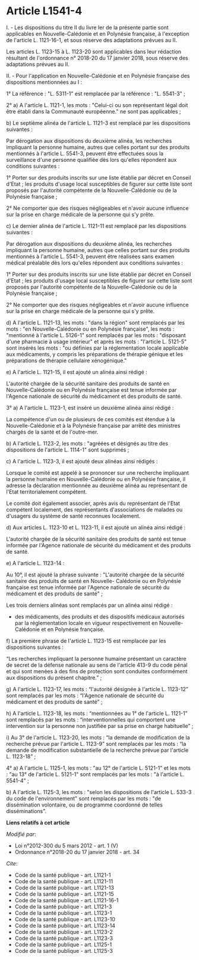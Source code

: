 # Article L1541-4

I. - Les dispositions du titre II du livre Ier de la présente partie sont applicables en Nouvelle-Calédonie et en Polynésie
française, à l'exception de l'article L. 1121-16-1, et sous réserve des adaptations prévues au II.

Les articles L. 1123-15 à L. 1123-20 sont applicables dans leur rédaction résultant de l'ordonnance n° 2018-20 du 17 janvier
2018, sous réserve des adaptations prévues au II.

II. - Pour l'application en Nouvelle-Calédonie et en Polynésie française des dispositions mentionnées au I :

1° La référence : "L. 5311-1" est remplacée par la référence : "L. 5541-3" ;

2° a) A l'article L. 1121-1, les mots : "Celui-ci ou son représentant légal doit être établi dans la Communauté européenne."
ne sont pas applicables ;

b) Le septième alinéa de l'article L. 1121-3 est remplacé par les dispositions suivantes :

Par dérogation aux dispositions du deuxième alinéa, les recherches impliquant la personne humaine, autres que celles portant
sur des produits mentionnés à l'article L. 5541-3, peuvent être effectuées sous la surveillance d'une personne qualifiée dès
lors qu'elles répondent aux conditions suivantes :

1° Porter sur des produits inscrits sur une liste établie par décret en Conseil d'Etat ; les produits d'usage local
susceptibles de figurer sur cette liste sont proposés par l'autorité compétente de la Nouvelle-Calédonie ou de la Polynésie
française ;

2° Ne comporter que des risques négligeables et n'avoir aucune influence sur la prise en charge médicale de la personne qui
s'y prête.

c) Le dernier alinéa de l'article L. 1121-11 est remplacé par les dispositions suivantes :

Par dérogation aux dispositions du deuxième alinéa, les recherches impliquant la personne humaine, autres que celles portant
sur des produits mentionnés à l'article L. 5541-3, peuvent être réalisées sans examen médical préalable dès lors qu'elles
répondent aux conditions suivantes :

1° Porter sur des produits inscrits sur une liste établie par décret en Conseil d'Etat ; les produits d'usage local
susceptibles de figurer sur cette liste sont proposés par l'autorité compétente de la Nouvelle-Calédonie ou de la Polynésie
française ;

2° Ne comporter que des risques négligeables et n'avoir aucune influence sur la prise en charge médicale de la personne qui
s'y prête.

d) A l'article L. 1121-13, les mots : "dans la région" sont remplacés par les mots : "en Nouvelle-Calédonie ou en Polynésie
française", les mots : "mentionné à l'article L. 5126-1" sont remplacés par les mots : "disposant d'une pharmacie à usage
intérieur" et après les mots : "l'article L. 5121-5" sont insérés les mots : "ou définies par la réglementation locale
applicable aux médicaments, y compris les préparations de thérapie génique et les préparations de thérapie cellulaire
xénogénique."

e) A l'article L. 1121-15, il est ajouté un alinéa ainsi rédigé :

L'autorité chargée de la sécurité sanitaire des produits de santé en Nouvelle-Calédonie ou en Polynésie française est tenue
informée par l'Agence nationale de sécurité du médicament et des produits de santé.

3° a) A l'article L. 1123-1, est inséré un deuxième alinéa ainsi rédigé :

La compétence d'un ou de plusieurs de ces comités est étendue à la Nouvelle-Calédonie et à la Polynésie française par arrêté
des ministres chargés de la santé et de l'outre-mer.

b) A l'article L. 1123-2, les mots : "agréées et désignés au titre des dispositions de l'article L. 1114-1" sont supprimés ;

c) A l'article L. 1123-3, il est ajouté deux alinéas ainsi rédigés :

Lorsque le comité est appelé à se prononcer sur une recherche impliquant la personne humaine en Nouvelle-Calédonie ou en
Polynésie française, il adresse la déclaration mentionnée au deuxième alinéa au représentant de l'Etat territorialement
compétent.

Le comité doit également associer, après avis du représentant de l'Etat compétent localement, des représentants
d'associations de malades ou d'usagers du système de santé reconnues localement.

d) Aux articles L. 1123-10 et L. 1123-11, il est ajouté un alinéa ainsi rédigé :

L'autorité chargée de la sécurité sanitaire des produits de santé est tenue informée par l'Agence nationale de sécurité du
médicament et des produits de santé.

e) A l'article L. 1123-14 :

Au 10°, il est ajouté la phrase suivante : "L'autorité chargée de la sécurité sanitaire des produits de santé en Nouvelle-
Calédonie ou en Polynésie française est tenue informée par l'Agence nationale de sécurité du médicament et des produits de
santé" ;

Les trois derniers alinéas sont remplacés par un alinéa ainsi rédigé :

- des médicaments, des produits et des dispositifs médicaux autorisés par la réglementation locale en vigueur respectivement
en Nouvelle-Calédonie et en Polynésie française.

f) La première phrase de l'article L. 1123-15 est remplacée par les dispositions suivantes :

“Les recherches impliquant la personne humaine présentant un caractère de secret de la défense nationale au sens de l'article
413-9 du code pénal et qui sont menées à des fins de protection sont conduites conformément aux dispositions du présent
chapitre.” ;

g) A l'article L. 1123-17, les mots : “l'autorité désignée à l'article L. 1123-12” sont remplacés par les mots : “l'Agence
nationale de sécurité du médicament et des produits de santé” ;

h) A l'article L. 1123-18, les mots : “mentionnées au 1° de l'article L. 1121-1” sont remplacés par les mots :
“interventionnelles qui comportent une intervention sur la personne non justifiée par sa prise en charge habituelle” ;

i) Au 3° de l'article L. 1123-20, les mots : “la demande de modification de la recherche prévue par l'article L. 1123-9” sont
remplacés par les mots : “la demande de modification substantielle de la recherche prévue par l'article L. 1123-18” ;

4° a) A l'article L. 1125-1, les mots : "au 12° de l'article L. 5121-1" et les mots : "au 13° de l'article L. 5121-1" sont
remplacés par les mots : "à l'article L. 5541-4" ;

b) A l'article L. 1125-3, les mots : "selon les dispositions de l'article L. 533-3 du code de l'environnement" sont remplacés
par les mots : "de dissémination volontaire, ou de programme coordonné de telles disséminations".

**Liens relatifs à cet article**

_Modifié par_:

  - Loi n°2012-300 du 5 mars 2012 - art. 1 (V)
  - Ordonnance n°2018-20 du 17 janvier 2018 - art. 34

_Cite_:

  - Code de la santé publique - art. L1121-1
  - Code de la santé publique - art. L1121-11
  - Code de la santé publique - art. L1121-13
  - Code de la santé publique - art. L1121-15
  - Code de la santé publique - art. L1121-16-1
  - Code de la santé publique - art. L1121-3
  - Code de la santé publique - art. L1123-1
  - Code de la santé publique - art. L1123-10
  - Code de la santé publique - art. L1123-14
  - Code de la santé publique - art. L1123-2
  - Code de la santé publique - art. L1123-3
  - Code de la santé publique - art. L1125-1
  - Code de la santé publique - art. L1125-3
